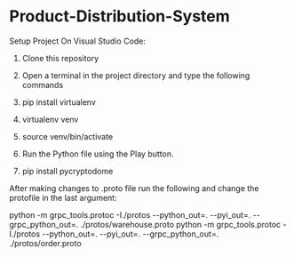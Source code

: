 # Product-Distribution-System

Setup Project On Visual Studio Code:

1. Clone this repository
2. Open a terminal in the project directory and type the following commands
3. pip install virtualenv
4. virtualenv venv
5. source venv/bin/activate
6. Run the Python file using the Play button. 

7. pip install pycryptodome



After making changes to .proto file run the following and change the protofile in the last argument:

python -m grpc_tools.protoc -I./protos --python_out=. --pyi_out=. --grpc_python_out=. ./protos/warehouse.proto
python -m grpc_tools.protoc -I./protos --python_out=. --pyi_out=. --grpc_python_out=. ./protos/order.proto
